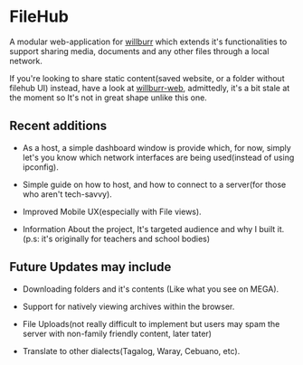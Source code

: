 # FileHub

A modular web-application for [willburr](https://github.com/MannyWeeb/willburr) which extends it's functionalities to support sharing media, documents and any other files through a local network.

If you're looking to share static content(saved website, or a folder without filehub UI) instead, have a look at [willburr-web](https://github.com/MannyWeeb/willburr-web), admittedly, it's a bit stale at the moment so It's not in great shape unlike this one.

## Recent additions

* As a host, a simple dashboard window is provide which, for now, simply let's you know which network interfaces are being used(instead of using ipconfig).

* Simple guide on how to host, and how to connect to a server(for those who aren't tech-savvy).

* Improved Mobile UX(especially with File views).

* Information About the project, It's targeted audience and why I built it. (p.s: it's originally for teachers and school bodies)

## Future Updates may include

* Downloading folders and it's contents (Like what you see on MEGA).

* Support for natively viewing archives within the browser.

* File Uploads(not really difficult to implement but users may spam the server with non-family friendly content, later tater)

* Translate to other dialects(Tagalog, Waray, Cebuano, etc).
